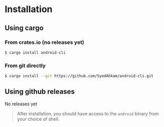# Installation

## Using cargo

### From crates.io (no releases yet)

```sh
$ cargo install android-cli
```

### From git directly

```sh
$ cargo install --git https://github.com/SyedAhkam/android-cli.git
```

## Using github releases

No releases yet

> After installation, you should have access to the `android` binary from your choice of shell.